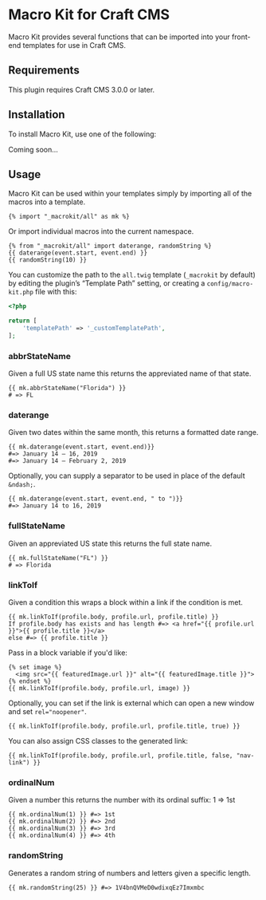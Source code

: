 # Macro Kit for Craft CMS

Macro Kit provides several functions that can be imported into your front-end templates for use in Craft CMS.

## Requirements

This plugin requires Craft CMS 3.0.0 or later.

## Installation

To install Macro Kit, use one of the following:

Coming soon...

## Usage

Macro Kit can be used within your templates simply by importing all of the macros into a template.

```
{% import "_macrokit/all" as mk %}
```

Or import individual macros into the current namespace.

```
{% from "_macrokit/all" import daterange, randomString %}
{{ daterange(event.start, event.end) }}
{{ randomString(10) }}
```

You can customize the path to the `all.twig` template (`_macrokit` by default) by editing the plugin’s “Template Path” setting, or creating a `config/macro-kit.php` file with this:

```php
<?php

return [
    'templatePath' => '_customTemplatePath',
];
``` 

### abbrStateName

Given a full US state name this returns the appreviated name of that state.

```
{{ mk.abbrStateName("Florida") }}
# => FL
```

### daterange

Given two dates within the same month, this returns a formatted date range.

```
{{ mk.daterange(event.start, event.end)}}
#=> January 14 — 16, 2019
#=> January 14 — February 2, 2019
```

Optionally, you can supply a separator to be used in place of the default `&ndash;`.

```
{{ mk.daterange(event.start, event.end, " to ")}}
#=> January 14 to 16, 2019
```

### fullStateName

Given an appreviated US state this returns the full state name.

```
{{ mk.fullStateName("FL") }}
# => Florida
```

### linkToIf

Given a condition this wraps a block within a link if the condition is met.

```
{{ mk.linkToIf(profile.body, profile.url, profile.title) }}
If profile.body has exists and has length #=> <a href="{{ profile.url }}">{{ profile.title }}</a>
else #=> {{ profile.title }}
```

Pass in a block variable if you'd like:

```
{% set image %}
  <img src="{{ featuredImage.url }}" alt="{{ featuredImage.title }}">
{% endset %}
{{ mk.linkToIf(profile.body, profile.url, image) }}
```

Optionally, you can set if the link is external which can open a new window and set `rel="noopener"`.

```
{{ mk.linkToIf(profile.body, profile.url, profile.title, true) }}
```

You can also assign CSS classes to the generated link:

```
{{ mk.linkToIf(profile.body, profile.url, profile.title, false, "nav-link") }}
```

### ordinalNum

Given a number this returns the number with its ordinal suffix: 1 => 1st

```
{{ mk.ordinalNum(1) }} #=> 1st
{{ mk.ordinalNum(2) }} #=> 2nd
{{ mk.ordinalNum(3) }} #=> 3rd
{{ mk.ordinalNum(4) }} #=> 4th
```

### randomString

Generates a random string of numbers and letters given a specific length.

```
{{ mk.randomString(25) }} #=> 1V4bnQVMeD0wdixqEz7Imxmbc
```
